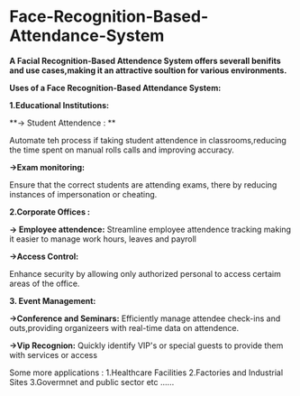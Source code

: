 # Face-Recognition-Based-Attendance-System
**A Facial Recognition-Based Attendence System offers severall benifits and use cases,making it an attractive soultion for various environments.**

**Uses of a Face Recognition-Based Attendance System:**

**1.Educational Institutions:**

**-> Student Attendence : **

Automate teh process if taking student attendence in classrooms,reducing the time spent on manual rolls calls and improving accuracy.

**->Exam monitoring:**

Ensure that the correct students are attending exams, there by reducing instances of impersonation or cheating.

**2.Corporate Offices :**

**-> Employee attendence:**
Streamline employee attendence tracking making it easier to manage work hours, leaves and payroll

**->Access Control:**

Enhance security by allowing only authorized personal to access certaim areas of the office.

**3. Event Management:**

**->Conference and Seminars:**
Efficiently manage attendee check-ins and outs,providing organizeers with real-time data on attendence.

**->Vip Recognion:**
Quickly identify VIP's or special guests to provide them with services or access

Some more applications :
1.Healthcare Facilities
2.Factories and Industrial Sites
3.Govermnet and public sector etc ......
